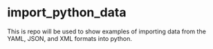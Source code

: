 # import_python_data
This is repo will be used to show examples of importing data from the YAML, JSON, and XML formats into python.

